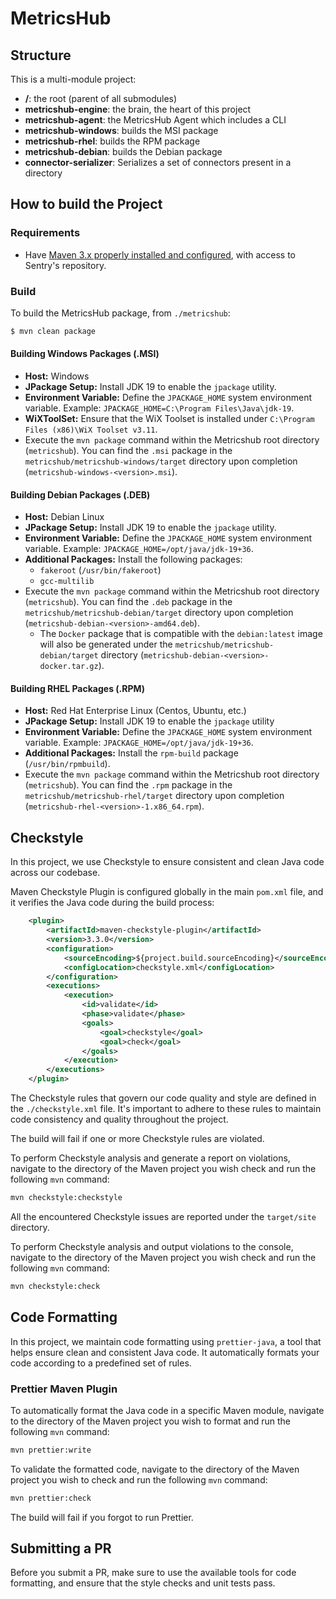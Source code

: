 # MetricsHub

## Structure

This is a multi-module project:

* **/**: the root (parent of all submodules)
* **metricshub-engine**: the brain, the heart of this project
* **metricshub-agent**: the MetricsHub Agent which includes a CLI
* **metricshub-windows**: builds the MSI package
* **metricshub-rhel**: builds the RPM package
* **metricshub-debian**: builds the Debian package
* **connector-serializer**: Serializes a set of connectors present in a directory

## How to build the Project

### Requirements

* Have [Maven 3.x properly installed and configured](http://alpha.internal.sentrysoftware.net/lecloud/x/TwJn), with access to Sentry's repository.

### Build

To build the MetricsHub package, from `./metricshub`:

```sh
$ mvn clean package
```

#### Building Windows Packages (.MSI)

* **Host:** Windows
* **JPackage Setup:** Install JDK 19 to enable the `jpackage` utility.
* **Environment Variable:** Define the `JPACKAGE_HOME` system environment variable. Example: `JPACKAGE_HOME=C:\Program Files\Java\jdk-19`.
* **WiXToolSet:** Ensure that the WiX Toolset is installed under `C:\Program Files (x86)\WiX Toolset v3.11`.
* Execute the `mvn package` command within the Metricshub root directory (`metricshub`). You can find the `.msi` package in the `metricshub/metricshub-windows/target` directory upon completion (`metricshub-windows-<version>.msi`).

#### Building Debian Packages (.DEB)

* **Host:** Debian Linux
* **JPackage Setup:** Install JDK 19 to enable the `jpackage` utility.
* **Environment Variable:** Define the `JPACKAGE_HOME` system environment variable. Example: `JPACKAGE_HOME=/opt/java/jdk-19+36`.
* **Additional Packages:** Install the following packages:
  * `fakeroot` (`/usr/bin/fakeroot`)
  * `gcc-multilib`
* Execute the `mvn package` command within the Metricshub root directory (`metricshub`). You can find the `.deb` package in the `metricshub/metricshub-debian/target` directory upon completion (`metricshub-debian-<version>-amd64.deb`).
  * The `Docker` package that is compatible with the `debian:latest` image will also be generated under the `metricshub/metricshub-debian/target` directory (`metricshub-debian-<version>-docker.tar.gz`).

#### Building RHEL Packages (.RPM)

* **Host:** Red Hat Enterprise Linux (Centos, Ubuntu, etc.)
* **JPackage Setup:** Install JDK 19 to enable the `jpackage` utility
* **Environment Variable:** Define the `JPACKAGE_HOME` system environment variable. Example: `JPACKAGE_HOME=/opt/java/jdk-19+36`.
* **Additional Packages:** Install the `rpm-build` package (`/usr/bin/rpmbuild`).
* Execute the `mvn package` command within the Metricshub root directory (`metricshub`). You can find the `.rpm` package in the `metricshub/metricshub-rhel/target` directory upon completion (`metricshub-rhel-<version>-1.x86_64.rpm`).


## Checkstyle

In this project, we use Checkstyle to ensure consistent and clean Java code across our codebase. 

Maven Checkstyle Plugin is configured globally in the main `pom.xml` file, and it verifies the Java code during the build process:

```xml
	<plugin>
		<artifactId>maven-checkstyle-plugin</artifactId>
		<version>3.3.0</version>
		<configuration>
			<sourceEncoding>${project.build.sourceEncoding}</sourceEncoding>
			<configLocation>checkstyle.xml</configLocation>
		</configuration>
		<executions>
			<execution>
				<id>validate</id>
				<phase>validate</phase>
				<goals>
					<goal>checkstyle</goal>
					<goal>check</goal>
				</goals>
			</execution>
		</executions>
	</plugin>
```

The Checkstyle rules that govern our code quality and style are defined in the `./checkstyle.xml` file. It's important to adhere to these rules to maintain code consistency and quality throughout the project.

The build will fail if one or more Checkstyle rules are violated.

To perform Checkstyle analysis and generate a report on violations, navigate to the directory of the Maven project you wish check and run the following `mvn` command:

```bash
mvn checkstyle:checkstyle
```

All the encountered Checkstyle issues are reported under the `target/site` directory.

To perform Checkstyle analysis and output violations to the console, navigate to the directory of the Maven project you wish check and run the following `mvn` command:

```bash
mvn checkstyle:check
```

## Code Formatting

In this project, we maintain code formatting using `prettier-java`, a tool that helps ensure clean and consistent Java code. It automatically formats your code according to a predefined set of rules.

### Prettier Maven Plugin

To automatically format the Java code in a specific Maven module, navigate to the directory of the Maven project you wish to format and run the following `mvn` command:

```bash
mvn prettier:write
```

To validate the formatted code, navigate to the directory of the Maven project you wish to check and run the following `mvn` command:

```bash
mvn prettier:check
```

The build will fail if you forgot to run Prettier.

## Submitting a PR

Before you submit a PR, make sure to use the available tools for code formatting, and ensure that the style checks and unit tests pass.
